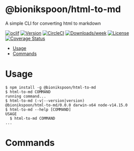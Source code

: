 # @bionikspoon/html-to-md

A simple CLI for converting html to markdown

[![oclif](https://img.shields.io/badge/cli-oclif-brightgreen.svg)](https://oclif.io)
[![Version](https://img.shields.io/npm/v/@bionikspoon/html-to-md.svg)](https://npmjs.org/package/@bionikspoon/html-to-md)
[![CircleCI](https://circleci.com/gh/bionikspoon/html-to-md/tree/master.svg?style=shield)](https://circleci.com/gh/bionikspoon/html-to-md/tree/master)
[![Downloads/week](https://img.shields.io/npm/dw/@bionikspoon/html-to-md.svg)](https://npmjs.org/package/@bionikspoon/html-to-md)
[![License](https://img.shields.io/npm/l/@bionikspoon/html-to-md.svg)](https://github.com/bionikspoon/html-to-md/blob/master/package.json)
[![Coverage Status](https://coveralls.io/repos/github/bionikspoon/html-to-md/badge.svg?branch=main)](https://coveralls.io/github/bionikspoon/html-to-md?branch=main)

<!-- toc -->

- [Usage](#usage)
- [Commands](#commands)
<!-- tocstop -->

# Usage

<!-- usage -->

```sh-session
$ npm install -g @bionikspoon/html-to-md
$ html-to-md COMMAND
running command...
$ html-to-md (-v|--version|version)
@bionikspoon/html-to-md/0.0.0 darwin-x64 node-v14.15.0
$ html-to-md --help [COMMAND]
USAGE
  $ html-to-md COMMAND
...
```

<!-- usagestop -->

# Commands

<!-- commands -->

<!-- commandsstop -->
